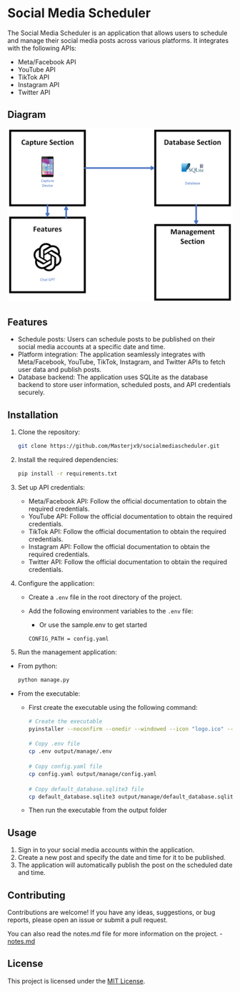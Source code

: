 # Social Media Scheduler

The Social Media Scheduler is an application that allows users to schedule and manage their social media posts across various platforms. It integrates with the following APIs:

- Meta/Facebook API
- YouTube API
- TikTok API
- Instagram API
- Twitter API

## Diagram
![Diagram](diagram.png)

## Features

- Schedule posts: Users can schedule posts to be published on their social media accounts at a specific date and time.
- Platform integration: The application seamlessly integrates with Meta/Facebook, YouTube, TikTok, Instagram, and Twitter APIs to fetch user data and publish posts.
- Database backend: The application uses SQLite as the database backend to store user information, scheduled posts, and API credentials securely.

## Installation

1. Clone the repository:

    ```bash
    git clone https://github.com/Masterjx9/socialmediascheduler.git
    ```

2. Install the required dependencies:

    ```bash
    pip install -r requirements.txt
    ```

3. Set up API credentials:

    - Meta/Facebook API: Follow the official documentation to obtain the required credentials.
    - YouTube API: Follow the official documentation to obtain the required credentials.
    - TikTok API: Follow the official documentation to obtain the required credentials.
    - Instagram API: Follow the official documentation to obtain the required credentials.
    - Twitter API: Follow the official documentation to obtain the required credentials.

4. Configure the application:

    - Create a `.env` file in the root directory of the project.
    - Add the following environment variables to the `.env` file:
        - Or use the sample.env to get started

      ```plaintext
      CONFIG_PATH = config.yaml
      ```

5. Run the management application:
- From python:

    ```bash
    python manage.py
    ```
- From the executable:
  - First create the executable using the following command:
    ```bash
    # Create the executable
    pyinstaller --noconfirm --onedir --windowed --icon "logo.ico" --paths "/gui"

    # Copy .env file
    cp .env output/manage/.env

    # Copy config.yaml file
    cp config.yaml output/manage/config.yaml

    # Copy default_database.sqlite3 file
    cp default_database.sqlite3 output/manage/default_database.sqlite3
    ```
  - Then run the executable from the output folder
## Usage

1. Sign in to your social media accounts within the application.
2. Create a new post and specify the date and time for it to be published.
3. The application will automatically publish the post on the scheduled date and time.

## Contributing

Contributions are welcome! If you have any ideas, suggestions, or bug reports, please open an issue or submit a pull request.

You can also read the notes.md file for more information on the project. - [notes.md](notes.md)

## License

This project is licensed under the [MIT License](LICENSE).